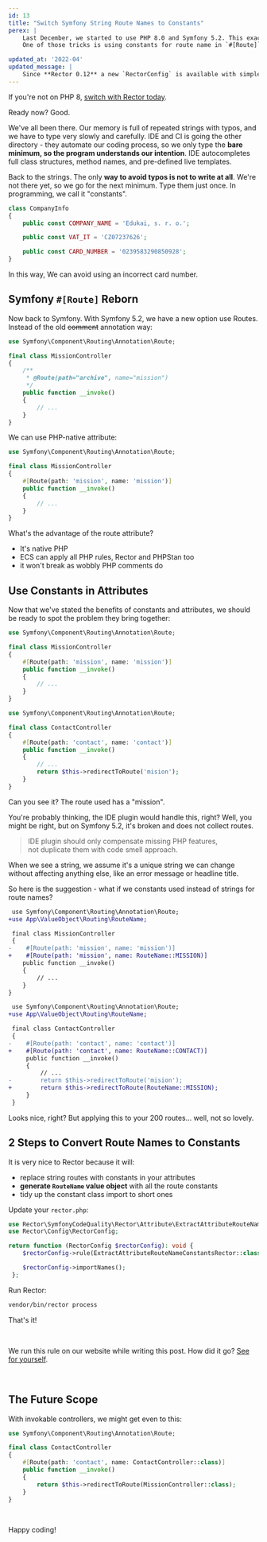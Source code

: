 ```yaml
---
id: 13
title: "Switch Symfony String Route Names to Constants"
perex: |
    Last December, we started to use PHP 8.0 and Symfony 5.2. This exact combination opens [many cool tricks](https://tomasvotruba.com/blog/2020/12/21/5-new-combos-opened-by-symfony-52-and-php-80/) we could never use before.
    One of those tricks is using constants for route name in `#[Route]` attribute.

updated_at: '2022-04'
updated_message: |
    Since **Rector 0.12** a new `RectorConfig` is available with simpler and easier to use config methods.
---
```


If you're not on PHP 8, [switch with Rector today](https://getrector.com/blog/2020/11/30/smooth-upgrade-to-php-8-in-diffs).

Ready now? Good.

We've all been there. Our memory is full of repeated strings with typos, and we have to type very slowly and carefully.
IDE and CI is going the other directory - they automate our coding process, so we only type the **bare minimum, so the program understands our intention**. IDE autocompletes full class structures, method names, and pre-defined live templates.

Back to the strings. The only **way to avoid typos is not to write at all**. We're not there yet, so we go for the next minimum. Type them just once.
In programming, we call it "constants".

```php
class CompanyInfo
{
    public const COMPANY_NAME = 'Edukai, s. r. o.';

    public const VAT_IT = 'CZ07237626';

    public const CARD_NUMBER = '0239583290850928';
}
```

In this way, We can avoid using an incorrect card number.

## Symfony `#[Route]` Reborn

Now back to Symfony. With Symfony 5.2, we have a new option use Routes. Instead of the old ~~comment~~ annotation way:

```php
use Symfony\Component\Routing\Annotation\Route;

final class MissionController
{
    /**
     * @Route(path="archive", name="mission")
     */
    public function __invoke()
    {
        // ...
    }
}
```

We can use PHP-native attribute:

```php
use Symfony\Component\Routing\Annotation\Route;

final class MissionController
{
    #[Route(path: 'mission', name: 'mission')]
    public function __invoke()
    {
        // ...
    }
}
```

What's the advantage of the route attribute?

- It's native PHP
- ECS can apply all PHP rules, Rector and PHPStan too
- it won't break as wobbly PHP comments do

## Use Constants in Attributes

Now that we've stated the benefits of constants and attributes, we should be ready to spot the problem they bring together:

```php
use Symfony\Component\Routing\Annotation\Route;

final class MissionController
{
    #[Route(path: 'mission', name: 'mission')]
    public function __invoke()
    {
        // ...
    }
}
```

```php
use Symfony\Component\Routing\Annotation\Route;

final class ContactController
{
    #[Route(path: 'contact', name: 'contact')]
    public function __invoke()
    {
        // ...
        return $this->redirectToRoute('mision');
    }
}
```

Can you see it? The route used has a "mission".

You're probably thinking, the IDE plugin would handle this, right? Well, you might be right, but on Symfony 5.2, it's broken and does not collect routes.

<blockquote class="blockquote text-center mt-4 mb-4">
    IDE plugin should only compensate missing PHP features,<br>
    not duplicate them with code smell approach.
</blockquote>

When we see a string, we assume it's a unique string we can change without affecting anything else, like an error message or headline title.

So here is the suggestion - what if we constants used instead of strings for route names?

```diff
 use Symfony\Component\Routing\Annotation\Route;
+use App\ValueObject\Routing\RouteName;

 final class MissionController
 {
-    #[Route(path: 'mission', name: 'mission')]
+    #[Route(path: 'mission', name: RouteName::MISSION)]
    public function __invoke()
    {
        // ...
    }
}
```

```diff
 use Symfony\Component\Routing\Annotation\Route;
+use App\ValueObject\Routing\RouteName;

 final class ContactController
 {
-    #[Route(path: 'contact', name: 'contact')]
+    #[Route(path: 'contact', name: RouteName::CONTACT)]
     public function __invoke()
     {
         // ...
-        return $this->redirectToRoute('mision');
+        return $this->redirectToRoute(RouteName::MISSION);
     }
 }
```

Looks nice, right? But applying this to your 200 routes... well, not so lovely.

## 2 Steps to Convert Route Names to Constants

It is very nice to Rector because it will:

- replace string routes with constants in your attributes
- **generate `RouteName` value object** with all the route constants
- tidy up the constant class import to short ones


Update your `rector.php`:

```php
use Rector\SymfonyCodeQuality\Rector\Attribute\ExtractAttributeRouteNameConstantsRector;
use Rector\Config\RectorConfig;

return function (RectorConfig $rectorConfig): void {
    $rectorConfig->rule(ExtractAttributeRouteNameConstantsRector::class);

    $rectorConfig->importNames();
 };
```

Run Rector:

```bash
vendor/bin/rector process
```

That's it!

<br>

We run this rule on our website while writing this post. How did it go? [See for yourself](https://github.com/rectorphp/getrector.org/pull/235/files).

<br>

## The Future Scope

With invokable controllers, we might get even to this:

```php
use Symfony\Component\Routing\Annotation\Route;

final class ContactController
{
    #[Route(path: 'contact', name: ContactController::class)]
    public function __invoke()
    {
        return $this->redirectToRoute(MissionController::class);
    }
}
```

<br>

Happy coding!
